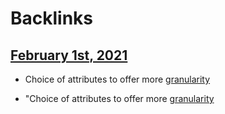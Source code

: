 
# Backlinks
## [February 1st, 2021](<February 1st, 2021.md>)
- Choice of attributes to offer more [granularity](<granularity.md>)

- "Choice of attributes to offer more [granularity](<granularity.md>)

